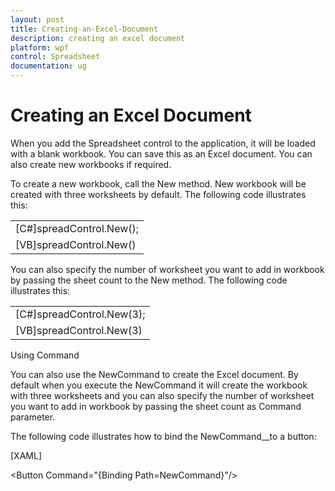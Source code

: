 ```yaml
---
layout: post
title: Creating-an-Excel-Document
description: creating an excel document 
platform: wpf
control: Spreadsheet
documentation: ug
---
```


# Creating an Excel Document 

When you add the Spreadsheet control to the application, it will be loaded with a blank workbook. You can save this as an Excel document. You can also create new workbooks if required.

To create a new workbook, call the New method. New workbook will be created with three worksheets by default. The following code illustrates this:



<table>
<tr>
<td>
[C#]spreadControl.New();</td></tr>
<tr>
<td>
 [VB]spreadControl.New()</td></tr>
</table>


You can also specify the number of worksheet you want to add in workbook by passing the sheet count to the New method. The following code illustrates this:



<table>
<tr>
<td>
[C#]spreadControl.New(3);</td></tr>
<tr>
<td>
 [VB]spreadControl.New(3)</td></tr>
</table>


Using Command

You can also use the NewCommand to create the Excel document. By default when you execute the NewCommand it will create the workbook with three worksheets and you can also specify the number of worksheet you want to add in workbook by passing the sheet count as Command parameter. 

The following code illustrates how to bind the NewCommand__to a button: 



[XAML]

&lt;Button Command="{Binding Path=NewCommand}"/&gt;



